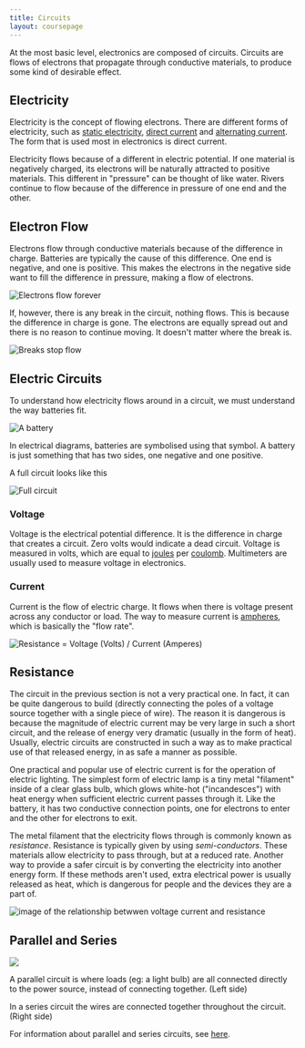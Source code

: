```yaml
---
title: Circuits
layout: coursepage
---
```


At the most basic level, electronics are composed of circuits. Circuits are flows of electrons that propagate through conductive materials, to produce some kind of desirable effect.

## Electricity
Electricity is the concept of flowing electrons. There are different forms of electricity, such as [static electricity](http://www.allaboutcircuits.com/vol_1/chpt_1/1.html), [direct current](https://en.wikipedia.org/wiki/Direct_current) and [alternating current](https://en.wikipedia.org/wiki/Alternating_current). The form that is used most in electronics is direct current.

Electricity flows because of a different in electric potential. If one material is negatively charged, its electrons will be naturally attracted to positive materials. This different in "pressure" can be thought of like water. Rivers continue to flow because of the difference in pressure of one end and the other.

## Electron Flow
Electrons flow through conductive materials because of the difference in charge. Batteries are typically the cause of this difference. One end is negative, and one is positive. This makes the electrons in the negative side want to fill the difference in pressure, making a flow of electrons.

![](http://sub.allaboutcircuits.com/images/00012.png "Electrons flow forever")

If, however, there is any break in the circuit, nothing flows. This is because the difference in charge is gone. The electrons are equally spread out and there is no reason to continue moving. It doesn't matter where the break is.

![](http://sub.allaboutcircuits.com/images/00013.png "Breaks stop flow")

## Electric Circuits
To understand how electricity flows around in a circuit, we must understand the way batteries fit.

![](http://sub.allaboutcircuits.com/images/00021.png "A battery")

In electrical diagrams, batteries are symbolised using that symbol. A battery is just something that has two sides, one negative and one positive.

A full circuit looks like this

![](http://sub.allaboutcircuits.com/images/00027.png "Full circuit")

### Voltage
Voltage is the electrical potential difference. It is the difference in charge that creates a circuit. Zero volts would indicate a dead circuit. Voltage is measured in volts, which are equal to [joules](https://en.wikipedia.org/wiki/Joule) per [coulomb](https://en.wikipedia.org/wiki/Coulomb). Multimeters are usually used to measure voltage in electronics.

### Current
Current is the flow of electric charge. It flows when there is voltage present across any conductor or load. The way to measure current is [ampheres](http://en.wikipedia.org/wiki/Ampere), which is basically the "flow rate".

![](http://upload.wikimedia.org/math/f/6/c/f6cda470e0dda83a09efbbbc84c9ee66.png "Resistance = Voltage \(Volts\) / Current \(Amperes\)") 
## Resistance

The circuit in the previous section is not a very practical one. In fact, it can be quite dangerous to build (directly connecting the poles of a voltage source together with a single piece of wire). The reason it is dangerous is because the magnitude of electric current may be very large in such a short circuit, and the release of energy very dramatic (usually in the form of heat). Usually, electric circuits are constructed in such a way as to make practical use of that released energy, in as safe a manner as possible.

One practical and popular use of electric current is for the operation of electric lighting. The simplest form of electric lamp is a tiny metal "filament" inside of a clear glass bulb, which glows white-hot ("incandesces") with heat energy when sufficient electric current passes through it. Like the battery, it has two conductive connection points, one for electrons to enter and the other for electrons to exit.

The metal filament that the electricity flows through is commonly known as *resistance*. Resistance is typically given by using *semi-conductors*. These materials allow electricity to pass through, but at a reduced rate. Another way to provide a safer circuit is by converting the electricity into another energy form. If these methods aren't used, extra electrical power is usually released as heat, which is dangerous for people and the devices they are a part of.

![image of the relationship betwwen voltage current and resistance](http://www.instructables.com/files/deriv/FVR/TJRZ/H5TU8PNC/FVRTJRZH5TU8PNC.LARGE.jpg)
## Parallel and Series

![](http://www.instructables.com/files/deriv/FUW/8CIV/FB0B2607/FUW8CIVFB0B2607.LARGE.gif)

A parallel circuit is where loads (eg: a light bulb) are all connected directly to the power source, instead of connecting together. (Left side)

In a series circuit the wires are connected together throughout the circuit. (Right side)

For information about parallel and series circuits, see [here](http://physics.bu.edu/py106/notes/Circuits.html).
